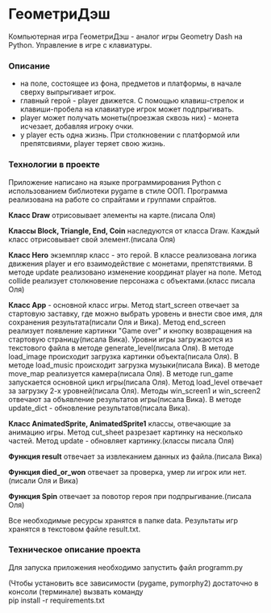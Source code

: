 # ГеометриДэш #

Компьютерная игра ГеометриДэш - аналог игры Geometry Dash на Python. Управление в игре с клавиатуры.

### Описание ###

- на поле, состоящее из фона, предметов и платформы, в начале сверху выпрыгивает игрок.
- главный герой - player движется. С помощью клавиш-стрелок и клавиши-пробела на клавиатуре игрок может подпрыгивать.
- player может получать монеты(проезжая сквозь них) - монета исчезает, добавляя игроку очки.
- у player есть одна жизнь. При столкновении с платформой или препятсвиями, player теряет свою жизнь. 

### Технологии в проекте ###
Приложение написано на языке программирования Python c использованием библиотеки pygame в стиле ООП. Программа реализована на работе со спрайтами и группами спрайтов.

**Класс Draw** отрисовывает элементы на карте.(писала Оля)

**Классы Block, Triangle, End, Coin** наследуются от класса Draw. Каждый класс отрисовывает свой элемент.(писала Оля)

**Класс Hero** экземпляр класс - это герой. В классе реализована логика движения player и его взаимодействие с монетами, препятствиями. 
В методе update реализовано изменение координат player на поле. Метод collide реализует столкновение персонажа с объектами.(класс писала Оля)

**Класс App** - основной класс игры. Метод start_screen отвечает за стартовую заставку, где можно выбрать уровень и внести свое имя, для сохранения результата(писали Оля и Вика). Метод end_screen реализует появление картинки "Game over" и кнопку возвращения на стартовую страницу(писала Вика). 
Уровни игры загружаются из текстового файла в методе generate_level(писала Оля). В методе load_image происходит загрузка картинки объекта(писала Оля). В методе load_music происходит загрузка музыки(писала Вика). В методе move_map реализуется камера(писала Оля).
В методе run_game запускается основной цикл игры(писала Оля). Метод load_level отвечает за загрузку 2-х уровней(писала Оля). Методы win_screen1 и win_screen2 отвечают за объявление результатов игры(писала Вика).
В методе update_dict - обновление результатов(писала Вика).

**Класс AnimatedSprite, AnimatedSprite1** классы, отвечающие за анимацию игры. Метод cut_sheet разрезает картинку на несколько частей. Метод update - обновляет картинку.(классы писала Оля)

**Функция result** отвечает за извлеканием данных из файла.(писала Вика)

**Функция died_or_won** отвечает за проверка, умер ли игрок или нет.(писали Оля и Вика)

**Функция Spin** отвечает за повотор героя при подпрыгивание.(писала Оля)

Все необходимые ресурсы хранятся в папке data. Результаты игр хранятся в текстовом файле result.txt.

### Техническое описание проекта ###
Для запуска приложения необходимо запустить файл programm.py


(Чтобы установить все зависимости (pygame, pymorphy2) 
достаточно в консоли (терминале) вызвать команду  
pip install -r requirements.txt